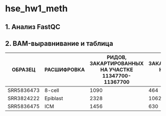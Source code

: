 # hse_hw1_meth  
## 1. Анализ FastQC  
## 2. BAM-выравнивание и таблица
ОБРАЗЕЦ | РАСШИФРОВКА | РИДОВ, ЗАКАРТИРОВАННЫХ НА УЧАСТКЕ 11347700-11367700 | РИДОВ, ЗАКАРТИРОВАННЫХ НА УЧАСТКЕ 40185800-40195800  
---- | ----- | ----- | -----  
SRR5836473 | 8-cell | 1090 | 464  
SRR3824222 | Epiblast | 2328 | 1062  
SRR5836475 | ICM | 1456 | 630  
